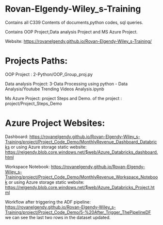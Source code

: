 # Rovan-Elgendy-Wiley_s-Training
 Contains all C339 Contents of documents,python codes, sql queries.
 
 Contains OOP Project,Data analysis Project and MS Azure Project.
 
 Website: https://rovanelgendy.github.io/Rovan-Elgendy-Wiley_s-Training/ 

# Projects Paths:
  OOP Project : 2-Python/OOP_Group_proj.py
  
  Data analysis Project: 3-Data Processing using python - Data Analysis/Youtube Trending Videos Analysis.ipynb
  
  Ms Azure Project: project
    Steps and Demo. of the project : project/Project_Steps_Demo
  
# Azure Project Websites:

Dashboard: https://rovanelgendy.github.io/Rovan-Elgendy-Wiley_s-Training/project/Project_Code_Demo/MonthlyRevenue_Dashboard_Databricks 
  or using Azure storage static website: https://relgendy.blob.core.windows.net/$web/Azure_Databricks_dashboard.html

Workspace Notebook: https://rovanelgendy.github.io/Rovan-Elgendy-Wiley_s-Training/project/Project_Code_Demo/MonthlyRevenue_Workspace_Notebook
    or using Azure storage static website: https://relgendy.blob.core.windows.net/$web/Azure_Databricks_Project.html

Workflow after triggering the ADF pipeline: https://rovanelgendy.github.io/Rovan-Elgendy-Wiley_s-Training/project/Project_Code_Demo/5-%20After_Trigger_ThePipelineDF 
  we can see the last two rows in the dataset updated.

